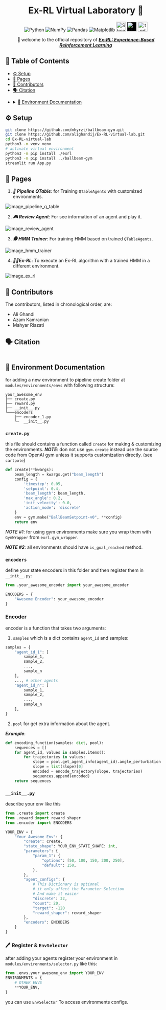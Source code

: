 <div align="center">

# Ex-RL Virtual Laboratory 🧪

![Python](https://img.shields.io/badge/python-3670A0?style=for-the-badge&logo=python&logoColor=ffdd54)
![NumPy](https://img.shields.io/badge/numpy-%23013243.svg?style=for-the-badge&logo=numpy&logoColor=white)
![Pandas](https://img.shields.io/badge/pandas-%23150458.svg?style=for-the-badge&logo=pandas&logoColor=white)
![Matplotlib](https://img.shields.io/badge/Matplotlib-%23ffffff.svg?style=for-the-badge&logo=Matplotlib&logoColor=black)
<img alt="Streamlit" src="assets/streamlit.jpg" height="30"/>
<img alt="Gym" src="https://www.gymlibrary.dev/_static/img/gym_logo_white.svg" height="30" style="background-color: black;"/>
<img alt="tqdm" src="https://avatars.githubusercontent.com/u/12731565?s=280&v=4" height="30" />

👋 welcome to the official repository of **_[Ex-RL: Experience-Based Reinforcement Learning]()_**

</div>

## 📖 Table of Contents

- [⚙️ Setup](#setup)
- [📄 Pages](#pages)
- [👥 Contributors](#contributors)
- [🗣️ Citation](#citation)

* <details>
      <summary>
          <a href="#doc">
          🔨 Environment Documentation
          </a>
      </summary>

    - [`create.py`](#createpy)
    - [`encoders`](#encoders)
    - [Encoder](#encoder)
    - [`__init__.py`](#init)
    - [🖊️ Register & `EnvSelector`](#register)

</details>

<a name="setup"></a>

## ⚙️ Setup

<a name="manual"></a>

```bash
git clone https://github.com/mhyrzt/ballbeam-gym.git
git clone https://github.com/alighandij/Ex-RL-virtual-lab.git 
cd Ex-RL-virtual-lab
python3 -m venv venv
# activate virtual environment
python3 -m pip install ./exrl
python3 -m pip install ../ballbeam-gym
streamlit run App.py
```

<a name="pages"></a>

## 📄 Pages

1. _**👷 Pipeline QTable**_: for Training `QTableAgents` with customized environments.

![image_pipeline_q_table](./assets/image_pipeline_q_table.png)

2. _**🎮 Review Agent**_: For see information of an agent and play it.

![image_review_agent](assets/image_review_agent.png)

3. _**🕵️ HMM Trainer**_: For training HMM based on trained `QTableAgents`.

![image_hmm_trainer](assets/image_hmm_trainer.png)

4. _**🏃‍♂️Ex-RL**_: To execute an Ex-RL algorithm with a trained HMM in a different environment.

![image_ex_rl](assets/image_ex_rl.png)

<a name="contributors"></a>

## 👥 Contributors

The contributors, listed in chronological order, are:

- Ali Ghandi
- Azam Kamranian
- Mahyar Riazati

<a name="citation"></a>

## 🗣️ Citation

```bibtex

```

<a name="doc"></a>

## 🔨 Environment Documentation

for adding a new environment to pipeline create folder at `modules/environments/envs` with following structure:

```text
your_awesome_env
├── create.py
├── reward.py
├── __init__.py
└───encoders
    ├── encoder_1.py
    └─  __init__.py
```

<a name="cretepy"></a>

### `create.py`

this file should contains a function called `create` for making & customizing the environments.
_**NOTE**_: don not use `gym.create` instead use the source code from OpenAI gym unless it supports customization directly. (see `cartpole`)

```python
def create(**kwargs):
    beam_length = kwargs.get("beam_length")
    config = {
        'timestep': 0.05,
        'setpoint': 0.4,
        'beam_length': beam_length,
        'max_angle': 0.2,
        'init_velocity': 0.0,
        'action_mode': 'discrete'
    }
    env = gym.make("BallBeamSetpoint-v0", **config)
    return env
```

_**NOTE* #1*_: for using gym environments make sure you wrap them with `GymWrapper` from `exrl.gym_wrapper`.

_**NOTE #2**_: all environments should have `is_goal_reached` method.

<a name="encoders"></a>

### `encoders`

define your state encoders in this folder and then register them in `__init__.py`:

```python
from .your_awesome_encoder import your_awesome_encoder

ENCODERS = {
    "Awesome Encoder": your_awesome_encoder
}
```

<a name="encoder"></a>

### Encoder

encoder is a function that takes two arguments:

1. `samples` which is a dict contains `agent_id` and samples:

```python
samples = {
    "agent_id_1": [
        sample_1,
        sample_2,
        ...,
        sample_n
    ],
    ..., # other agents
    "agent_id_n": [
        sample_1,
        sample_2,
        ...,
        sample_n
    ],
}
```

2. `pool` for get extra information about the agent.

**_Example_**:

```python
def encoding_function(samples: dict, pool):
    sequences = []
    for agent_id, values in samples.items():
        for trajectories in values:
            slope = pool.get_agent_info(agent_id).angle_perturbation
            slope = list(slope)[0]
            encoded = encode_trajectory(slope, trajectories)
            sequences.append(encoded)
    return sequences
```

<a name="init"></a>

### `__init__.py`

describe your env like this

```python
from .create import create
from .reward import reward_shaper
from .encoder import ENCODERS

YOUR_ENV = {
    "Your Awesome Env": {
        "create": create,
        "state_shape": YOUR_ENV_STATE_SHAPE: int,
        "parameters": {
            "param_1": {
                "options": [50, 100, 150, 200, 250],
                "default": 150,
            },
        },
        "agent_configs": {
            # This Dictionary is optional
            # it only affect the Parameter Selection
            # And make it easier
            "discrete": 32,
            "count": 20,
            "target": -120
            "reward_shaper": reward_shaper
        },
        "encoders": ENCODERS
    }
}
```

<a name="register"></a>

### 🖊️ Register & `EnvSelector`

after adding your agents register your environment in `modules/environments/selector.py` like this:

```python
from .envs.your_awesome_env import YOUR_ENV
ENVIRONMENTS = {
    # OTHER ENVS
    **YOUR_ENV,
}
```

you can use `EnvSelector` To access environments configs.
